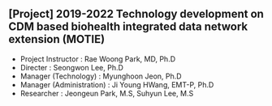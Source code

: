 ## [Project] 2019-2022 Technology development on CDM based biohealth integrated data network extension (MOTIE)

* Project Instructor : Rae Woong Park, MD, Ph.D 
* Directer : Seongwon Lee, Ph.D 
* Manager (Technology) : Myunghoon Jeon, Ph.D
* Manager (Administration) : Ji Young HWang, EMT-P, Ph.D
* Researcher : Jeongeun Park, M.S, Suhyun Lee, M.S
